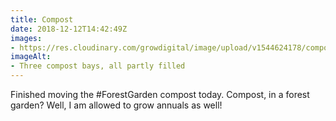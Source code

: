 ```yaml
---
title: Compost
date: 2018-12-12T14:42:49Z
images: 
- https://res.cloudinary.com/growdigital/image/upload/v1544624178/compost-B5AF10D0.jpg
imageAlt: 
- Three compost bays, all partly filled
---
```


Finished moving the #ForestGarden compost today. Compost, in a forest garden? Well, I am allowed to grow annuals as well!
